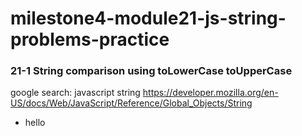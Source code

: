 # milestone4-module21-js-string-problems-practice

### 21-1 String comparison using toLowerCase toUpperCase
 google search: 
 javascript string
 <https://developer.mozilla.org/en-US/docs/Web/JavaScript/Reference/Global_Objects/String>
 * hello

